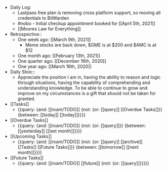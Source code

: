 - Daily Log:
    - Lastpass free plan is removing cross platform support, so moving all credentials to BitWarden
    - #nobo - Initial checkup appointment booked for [[April 5th, 2021]]
    - [[Moores Law for Everything]]
- Retrospective::
    - One week ago: [[March 9th, 2021]]
        - Meme stocks are back down, $GME is at $200 and $AMC is at $12
    - One month ago: [[February 13th, 2021]]
    - One quarter ago: [[December 16th, 2020]]
    - One year ago: [[March 16th, 2020]]
- Daily Stoic::
    - Appreciate the position I am in, having the ability to reason and logic through situations, having the capability of comprehending and understanding knowledge. To be able to continue to grow and improve on my circumstances is a gift that should not be taken for granted.
- [[Tasks]]
    - {{query: {and: [[roam/TODO]] {not: {or: [[query]] [[Overdue Tasks]]}} {between: [[today]] [[today]]}}}}
- [[Overdue Tasks]]
    - {{query: {and: [[roam/TODO]] {not: {or: [[query]]}} {between: [[yesterday]] [[last month]]}}}}
- [[Upcoming Tasks]]
    - {{query: {and: [[roam/TODO]] {not: {or: [[query]] [[archive]] [[Tasks]] [[Future Tasks]]}} {between: [[tomorrow]] [[next month]]}}}}
- [[Future Tasks]]
    - {{query: {and: [[roam/TODO]] [[future]] {not: {or: [[query]]}}}}}
